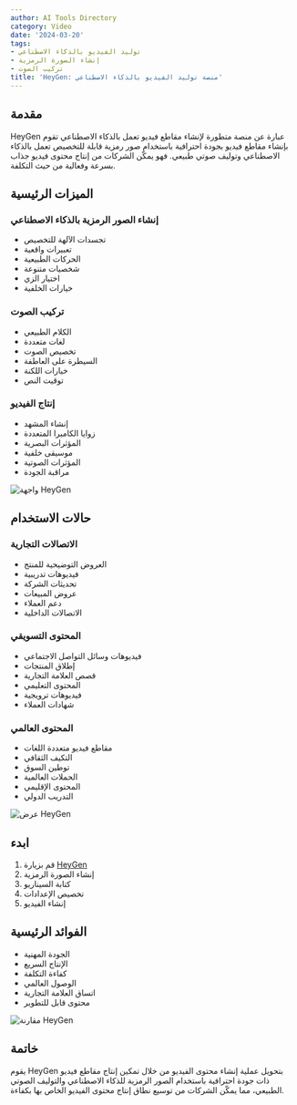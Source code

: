 ```yaml
---
author: AI Tools Directory
category: Video
date: '2024-03-20'
tags:
- توليد الفيديو بالذكاء الاصطناعي
- إنشاء الصورة الرمزية
- تركيب الصوت
title: 'HeyGen: منصة توليد الفيديو بالذكاء الاصطناعي'
---
```


## مقدمة

HeyGen عبارة عن منصة متطورة لإنشاء مقاطع فيديو تعمل بالذكاء الاصطناعي تقوم بإنشاء مقاطع فيديو بجودة احترافية باستخدام صور رمزية قابلة للتخصيص تعمل بالذكاء الاصطناعي وتوليف صوتي طبيعي. فهو يمكّن الشركات من إنتاج محتوى فيديو جذاب بسرعة وفعالية من حيث التكلفة.

## الميزات الرئيسية

### إنشاء الصور الرمزية بالذكاء الاصطناعي
- تجسدات الآلهة للتخصيص
- تعبيرات واقعية
- الحركات الطبيعية
- شخصيات متنوعة
- اختيار الزي
- خيارات الخلفية

### تركيب الصوت
- الكلام الطبيعي
- لغات متعددة
- تخصيص الصوت
- السيطرة على العاطفة
- خيارات اللكنة
- توقيت النص

### إنتاج الفيديو
- إنشاء المشهد
- زوايا الكاميرا المتعددة
- المؤثرات البصرية
- موسيقى خلفية
- المؤثرات الصوتية
- مراقبة الجودة

![واجهة HeyGen](/imgs/heygen/interface.jpg)

## حالات الاستخدام

### الاتصالات التجارية
- العروض التوضيحية للمنتج
- فيديوهات تدريبية
- تحديثات الشركة
- عروض المبيعات
- دعم العملاء
- الاتصالات الداخلية

### المحتوى التسويقي
- فيديوهات وسائل التواصل الاجتماعي
- إطلاق المنتجات
- قصص العلامة التجارية
- المحتوى التعليمي
- فيديوهات ترويجية
- شهادات العملاء

### المحتوى العالمي
- مقاطع فيديو متعددة اللغات
- التكيف الثقافي
- توطين السوق
- الحملات العالمية
- المحتوى الإقليمي
- التدريب الدولي

![عرض HeyGen](/imgs/heygen/demo.jpg)

## ابدء

1. قم بزيارة [HeyGen](https://heygen.com)
2. إنشاء الصورة الرمزية
3. كتابة السيناريو
4. تخصيص الإعدادات
5. إنشاء الفيديو

## الفوائد الرئيسية

- الجودة المهنية
- الإنتاج السريع
- كفاءة التكلفة
- الوصول العالمي
- اتساق العلامة التجارية
- محتوى قابل للتطوير

![مقارنة HeyGen](/imgs/heygen/comparison.jpg)

## خاتمة

يقوم HeyGen بتحويل عملية إنشاء محتوى الفيديو من خلال تمكين إنتاج مقاطع فيديو ذات جودة احترافية باستخدام الصور الرمزية للذكاء الاصطناعي والتوليف الصوتي الطبيعي، مما يمكّن الشركات من توسيع نطاق إنتاج محتوى الفيديو الخاص بها بكفاءة.